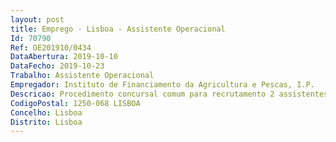 ```yaml
--- 
layout: post
title: Emprego - Lisboa - Assistente Operacional
Id: 70790
Ref: OE201910/0434
DataAbertura: 2019-10-10
DataFecho: 2019-10-23
Trabalho: Assistente Operacional
Empregador: Instituto de Financiamento da Agricultura e Pescas, I.P.
Descricao: Procedimento concursal comum para recrutamento 2 assistentes operacionais para a Unidade de Gestão de Compras e Património, do Departamento de Administração e Gestão de Recursos IFAP,I.P., com relação jurídica de emprego público por tempo indeterminado já estabelecida.Caracterização sumária das funções (em conformidade com o mapa de pessoal aprovado para 2019)  exercício de funções com o grau de complexidade 1, designadamente Proceder às intervenções elétricas que se revelem necessárias  Controlar o sistema de AVAC  Reparação de equipamentos existentes nos edifícios, se possível  Acompanhar e monitorizar as intervenções de prestadores de serviços  Alertar para situações que impliquem a manutenção preventiva\corretiva das instalações do IFAP.
CodigoPostal: 1250-068 LISBOA
Concelho: Lisboa
Distrito: Lisboa
--- 
```

